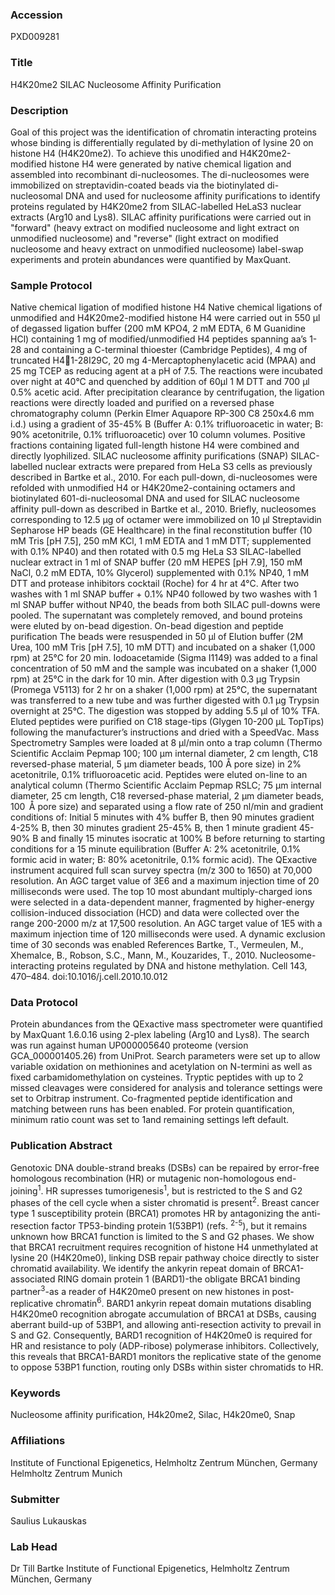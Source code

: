 ### Accession
PXD009281

### Title
H4K20me2 SILAC Nucleosome Affinity Purification

### Description
Goal of this project was the identification of chromatin interacting proteins whose binding is differentially regulated by di-methylation of lysine 20 on histone H4 (H4K20me2). To achieve this unodified and H4K20me2-modified histone H4 were generated by native chemical ligation and assembled into recombinant di-nucleosomes. The di-nucleosomes were immobilized on streptavidin-coated beads via the biotinylated di-nucleosomal DNA and used for nucleosome affinity purifications to identify proteins regulated by H4K20me2 from SILAC-labelled HeLaS3 nuclear extracts (Arg10 and Lys8). SILAC affinity purifications were carried out in "forward" (heavy extract on modified nucleosome and light extract on unmodified nucleosome) and "reverse" (light extract on modified nucleosome and heavy extract on unmodified nucleosome) label-swap experiments and protein abundances were quantified by MaxQuant.

### Sample Protocol
Native chemical ligation of modified histone H4 Native chemical ligations of unmodified and H4K20me2-modified histone H4 were carried out in 550 μl of degassed ligation buffer (200 mM KPO4, 2 mM EDTA, 6 M Guanidine HCl) containing 1 mg of modified/unmodified H4 peptides spanning aa’s 1-28 and containing a C-terminal thioester (Cambridge Peptides), 4 mg of truncated H41-28I29C, 20 mg 4-Mercaptophenylacetic acid (MPAA) and 25 mg TCEP as reducing agent at a pH of 7.5. The reactions were incubated over night at 40°C and quenched by addition of 60μl 1 M DTT and 700 μl 0.5% acetic acid. After precipitation clearance by centrifugation, the ligation reactions were directly loaded and purified on a reversed phase chromatography column (Perkin Elmer Aquapore RP-300 C8 250x4.6 mm i.d.) using a gradient of 35-45% B (Buffer A: 0.1% trifluoroacetic in water; B: 90% acetonitrile, 0.1% trifluoroacetic) over 10 column volumes. Positive fractions containing ligated full-length histone H4 were combined and directly lyophilized. SILAC nucleosome affinity purifications (SNAP) SILAC-labelled nuclear extracts were prepared from HeLa S3 cells as previously described in Bartke et al., 2010. For each pull-down, di-nucleosomes were refolded with unmodified H4 or H4K20me2-containing octamers and biotinylated 601-di-nucleosomal DNA and used for SILAC nucleosome affinity pull-down as described in Bartke et al., 2010. Briefly, nucleosomes corresponding to 12.5 μg of octamer were immobilized on 10 μl Streptavidin Sepharose HP beads (GE Healthcare) in the final reconstitution buffer (10 mM Tris [pH 7.5], 250 mM KCl, 1 mM EDTA and 1 mM DTT; supplemented with 0.1% NP40) and then rotated with 0.5 mg HeLa S3 SILAC-labelled nuclear extract in 1 ml of SNAP buffer (20 mM HEPES [pH 7.9], 150 mM NaCl, 0.2 mM EDTA, 10% Glycerol) supplemented with 0.1% NP40, 1 mM DTT and protease inhibitors cocktail (Roche) for 4 hr at 4°C. After two washes with 1 ml SNAP buffer + 0.1% NP40 followed by two washes with 1 ml SNAP buffer without NP40, the beads from both SILAC pull-downs were pooled. The supernatant was completely removed, and bound proteins were eluted by on-bead digestion. On-bead digestion and peptide purification The beads were resuspended in 50 μl of Elution buffer (2M Urea, 100 mM Tris [pH 7.5], 10 mM DTT) and incubated on a shaker (1,000 rpm) at 25°C for 20 min. Iodoacetamide (Sigma I1149) was added to a final concentration of 50 mM and the sample was incubated on a shaker (1,000 rpm) at 25°C in the dark for 10 min. After digestion with 0.3 μg Trypsin (Promega V5113) for 2 hr on a shaker (1,000 rpm) at 25°C, the supernatant was transferred to a new tube and was further digested with 0.1 μg Trypsin overnight at 25°C. The digestion was stopped by adding 5.5 μl of 10% TFA. Eluted peptides were purified on C18 stage-tips (Glygen 10-200 μL TopTips) following the manufacturer’s instructions and dried with a SpeedVac. Mass Spectrometry Samples were loaded at 8 μl/min onto a trap column (Thermo Scientific Acclaim Pepmap 100; 100 μm internal diameter, 2 cm length, C18 reversed-phase material, 5 μm diameter beads, 100 Å pore size) in 2% acetonitrile, 0.1% trifluoroacetic acid.  Peptides were eluted on-line to an analytical column (Thermo Scientific Acclaim Pepmap RSLC; 75 μm internal diameter, 25 cm length, C18 reversed-phase material, 2 μm diameter beads, 100  Å pore size) and separated using a flow rate of 250 nl/min and gradient conditions of: Initial 5 minutes with 4% buffer B, then 90 minutes gradient 4-25% B, then 30 minutes gradient 25-45% B, then 1 minute gradient 45-90% B and finally 15 minutes isocratic at 100% B before returning to starting conditions for a 15 minute equilibration (Buffer A: 2% acetonitrile, 0.1% formic acid in water; B: 80% acetonitrile, 0.1% formic acid).  The QExactive instrument acquired full scan survey spectra (m/z 300 to 1650) at 70,000 resolution. An AGC target value of 3E6 and a maximum injection time of 20 milliseconds were used. The top 10 most abundant multiply-charged ions were selected in a data-dependent manner, fragmented by higher-energy collision-induced dissociation (HCD) and data were collected over the range 200-2000 m/z at 17,500 resolution. An AGC target value of 1E5 with a maximum injection time of 120 milliseconds were used. A dynamic exclusion time of 30 seconds was enabled References Bartke, T., Vermeulen, M., Xhemalce, B., Robson, S.C., Mann, M., Kouzarides, T., 2010. Nucleosome-interacting proteins regulated by DNA and histone methylation. Cell 143, 470–484. doi:10.1016/j.cell.2010.10.012

### Data Protocol
Protein abundances from the QExactive mass spectrometer were quantified by MaxQuant 1.6.0.16 using 2-plex labeling (Arg10 and Lys8). The search was run against human UP000005640 proteome (version GCA_000001405.26) from UniProt. Search parameters were set up to allow variable oxidation on methionines and acetylation on N-termini as well as fixed carbamidomethylation on cysteines. Tryptic peptides with up to 2 missed cleavages were considered for analysis and tolerance settings were set to Orbitrap instrument. Co-fragmented peptide identification and matching between runs has been enabled. For protein quantification, minimum ratio count was set to 1and remaining settings left default.

### Publication Abstract
Genotoxic DNA double-strand breaks (DSBs) can be repaired by error-free homologous recombination (HR) or mutagenic non-homologous end-joining<sup>1</sup>. HR supresses tumorigenesis<sup>1</sup>, but is restricted to the S and G2 phases of the cell cycle when a sister chromatid is present<sup>2</sup>. Breast cancer type 1 susceptibility protein (BRCA1) promotes HR by antagonizing the anti-resection factor TP53-binding protein 1(53BP1) (refs. <sup>2-5</sup>), but it remains unknown how BRCA1 function is limited to the S and G2 phases. We show that BRCA1 recruitment requires recognition of histone H4 unmethylated at lysine 20 (H4K20me0), linking DSB repair pathway choice directly to sister chromatid availability. We identify the ankyrin repeat domain of BRCA1-associated RING domain protein 1 (BARD1)-the obligate BRCA1 binding partner<sup>3</sup>-as a reader of H4K20me0 present on new histones in post-replicative chromatin<sup>6</sup>. BARD1 ankyrin repeat domain mutations disabling H4K20me0 recognition abrogate accumulation of BRCA1 at DSBs, causing aberrant build-up of 53BP1, and allowing anti-resection activity to prevail in S and G2. Consequently, BARD1 recognition of H4K20me0 is required for HR and resistance to poly (ADP-ribose) polymerase inhibitors. Collectively, this reveals that BRCA1-BARD1 monitors the replicative state of the genome to oppose 53BP1 function, routing only DSBs within sister chromatids to HR.

### Keywords
Nucleosome affinity purification, H4k20me2, Silac, H4k20me0, Snap

### Affiliations
Institute of Functional Epigenetics, Helmholtz Zentrum München, Germany
Helmholtz Zentrum Munich

### Submitter
Saulius Lukauskas

### Lab Head
Dr Till Bartke
Institute of Functional Epigenetics, Helmholtz Zentrum München, Germany


